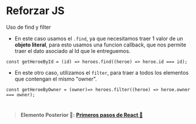 # Reforzar JS
Uso de find y filter


- En este caso usamos el `.find`, ya que necesitamos traer 1 valor de un **objeto literal**, para esto usamos una funcion callback, que nos permite traer el dato asociado al Id que le entreguemos.
`````
const getHeroeById = (id) => heroes.find((heroe) => heroe.id === id);
``````
- En este otro caso, utilizamos el `filter`, para traer a todos los elementos que contengan el mismo "owner".
``````
const getHeroeByOwner = (owner)=> heroes.filter((heroe) => heroe.owner === owner);
``````

#

> __Elemento Posterior 👀:__ __[Primeros pasos de React 👣](https://github.com/Paserno/first-react-couterapp)__
